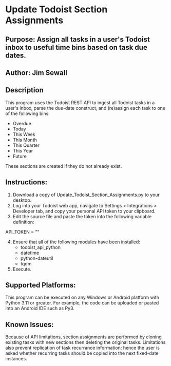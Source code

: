 # Update Todoist Section Assignments

## Purpose: Assign all tasks in a user's Todoist inbox to useful time bins based on task due dates.

## Author: Jim Sewall

## Description

This program uses the Todoist REST API to ingest all Todoist tasks in a user's inbox, parse the due-date
construct, and (re)assign each task to one of the following bins:
  * Overdue
  * Today
  * This Week
  * This Month
  * This Quarter
  * This Year
  * Future

These sections are created if they do not already exist.

## Instructions:
1. Download a copy of Update_Todoist_Section_Assignments.py to your desktop.
2. Log into your Todoist web app, navigate to Settings > Integrations > Developer tab, and copy your personal API token to your clipboard.
3. Edit the source file and paste the token into the following variable definition:

API_TOKEN = ""

4. Ensure that all of the following modules have been installed:
   * todoist_api_python
   * datetime
   * python-dateutil
   * tqdm
5. Execute.

## Supported Platforms:
This program can be executed on any Windows or Android platform with Python 3.11 or greater.  For example, the code can be uploaded or pasted into an Android IDE such as Py3.

## Known Issues:

Because of API limitations, section assignments are performed by cloning existing tasks with new sections then
deleting the original tasks.  Limitations also prevent replication of task recurrance information; hence the user
is asked whether recurring tasks should be copied into the next fixed-date instances.
